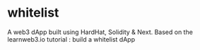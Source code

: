 # whitelist

A web3 dApp built using HardHat, Solidity & Next.
Based on the learnweb3.io tutorial : build a whitelist dApp
